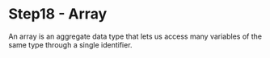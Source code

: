 # Step18 - Array
An array is an aggregate data type that lets us access many variables of the same type through a single identifier.